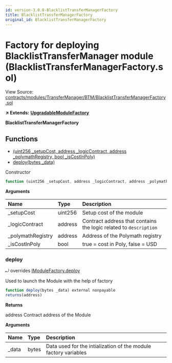 ```yaml
---
id: version-3.0.0-BlacklistTransferManagerFactory
title: BlacklistTransferManagerFactory
original_id: BlacklistTransferManagerFactory
---
```


# Factory for deploying BlacklistTransferManager module \(BlacklistTransferManagerFactory.sol\)

View Source: [contracts/modules/TransferManager/BTM/BlacklistTransferManagerFactory.sol](https://github.com/remon-nashid/polymath-core/tree/0c5593835be9dcec69d8de5b12eb17bc7cd77adc/contracts/modules/TransferManager/BTM/BlacklistTransferManagerFactory.sol)

**↗ Extends:** [**UpgradableModuleFactory**](upgradablemodulefactory.md)

**BlacklistTransferManagerFactory**

## Functions

* [\(uint256 \_setupCost, address \_logicContract, address \_polymathRegistry, bool \_isCostInPoly\)](blacklisttransfermanagerfactory.md)
* [deploy\(bytes \_data\)](blacklisttransfermanagerfactory.md#deploy)

Constructor

```javascript
function (uint256 _setupCost, address _logicContract, address _polymathRegistry, bool _isCostInPoly) public nonpayable UpgradableModuleFactory
```

**Arguments**

| Name | Type | Description |
| :--- | :--- | :--- |
| \_setupCost | uint256 | Setup cost of the module |
| \_logicContract | address | Contract address that contains the logic related to `description` |
| \_polymathRegistry | address | Address of the Polymath registry |
| \_isCostInPoly | bool | true = cost in Poly, false = USD |

### deploy

⤾ overrides [IModuleFactory.deploy](imodulefactory.md#deploy)

Used to launch the Module with the help of factory

```javascript
function deploy(bytes _data) external nonpayable
returns(address)
```

**Returns**

address Contract address of the Module

**Arguments**

| Name | Type | Description |
| :--- | :--- | :--- |
| \_data | bytes | Data used for the intialization of the module factory variables |

